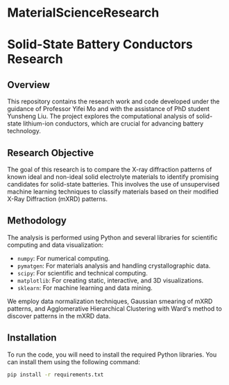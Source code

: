 # MaterialScienceResearch

# Solid-State Battery Conductors Research

## Overview
This repository contains the research work and code developed under the guidance of Professor Yifei Mo and with the assistance of PhD student Yunsheng Liu. The project explores the computational analysis of solid-state lithium-ion conductors, which are crucial for advancing battery technology.

## Research Objective
The goal of this research is to compare the X-ray diffraction patterns of known ideal and non-ideal solid electrolyte materials to identify promising candidates for solid-state batteries. This involves the use of unsupervised machine learning techniques to classify materials based on their modified X-Ray Diffraction (mXRD) patterns.

## Methodology
The analysis is performed using Python and several libraries for scientific computing and data visualization:

- `numpy`: For numerical computing.
- `pymatgen`: For materials analysis and handling crystallographic data.
- `scipy`: For scientific and technical computing.
- `matplotlib`: For creating static, interactive, and 3D visualizations.
- `sklearn`: For machine learning and data mining.

We employ data normalization techniques, Gaussian smearing of mXRD patterns, and Agglomerative Hierarchical Clustering with Ward's method to discover patterns in the mXRD data.

## Installation

To run the code, you will need to install the required Python libraries. You can install them using the following command:

```bash
pip install -r requirements.txt
